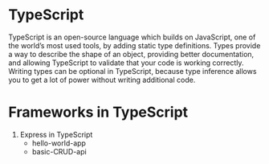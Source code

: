 # TypeScript

TypeScript is an open-source language which builds on JavaScript, one of the world’s most used tools, by adding static type definitions. Types provide a way to describe the shape of an object, providing better documentation, and allowing TypeScript to validate that your code is working correctly. Writing types can be optional in TypeScript, because type inference allows you to get a lot of power without writing additional code.

# Frameworks in TypeScript

1. Express in TypeScript
   - hello-world-app
   - basic-CRUD-api

